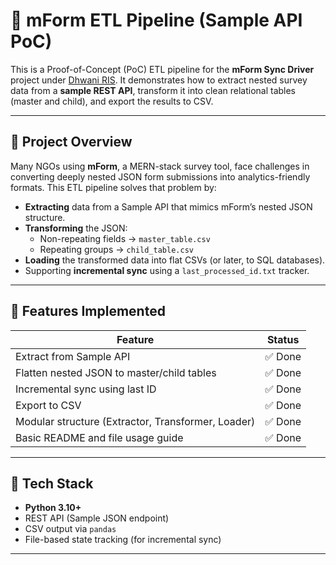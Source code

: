 # 🧩 mForm ETL Pipeline (Sample API PoC)

This is a Proof-of-Concept (PoC) ETL pipeline for the **mForm Sync Driver** project under [Dhwani RIS](https://www.dhwaniris.in/). It demonstrates how to extract nested survey data from a **sample REST API**, transform it into clean relational tables (master and child), and export the results to CSV.

---

## 📌 Project Overview

Many NGOs using **mForm**, a MERN-stack survey tool, face challenges in converting deeply nested JSON form submissions into analytics-friendly formats. This ETL pipeline solves that problem by:

- **Extracting** data from a Sample API that mimics mForm’s nested JSON structure.
- **Transforming** the JSON:
  - Non-repeating fields → `master_table.csv`
  - Repeating groups → `child_table.csv`
- **Loading** the transformed data into flat CSVs (or later, to SQL databases).
- Supporting **incremental sync** using a `last_processed_id.txt` tracker.

---

## 🚀 Features Implemented

| Feature | Status |
|--------|--------|
| Extract from Sample API | ✅ Done |
| Flatten nested JSON to master/child tables | ✅ Done |
| Incremental sync using last ID | ✅ Done |
| Export to CSV | ✅ Done |
| Modular structure (Extractor, Transformer, Loader) | ✅ Done |
| Basic README and file usage guide | ✅ Done |

---

## 🔧 Tech Stack

- **Python 3.10+**
- REST API (Sample JSON endpoint)
- CSV output via `pandas`
- File-based state tracking (for incremental sync)

---

